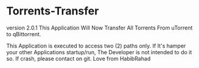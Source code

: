 # Torrents-Transfer
version 2.0.1
This Application Will Now Transfer All Torrents From uTorrent to qBittorrent. 

This Application is executed to access two (2) paths only.
If It's hamper your other Applications startup/run, The Developer is not intended to do it so.
If crash, please contact on git.
Love from HabibRahad

